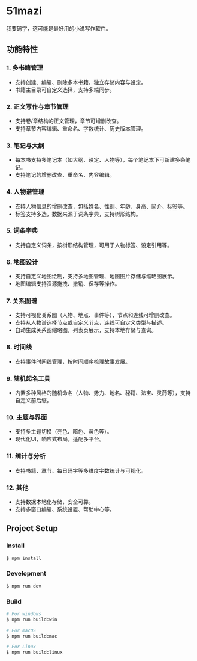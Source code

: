 # 51mazi

我要码字，这可能是最好用的小说写作软件。

## 功能特性

### 1. 多书籍管理
- 支持创建、编辑、删除多本书籍，独立存储内容与设定。
- 书籍主目录可自定义选择，支持多端同步。

### 2. 正文写作与章节管理
- 支持卷/章结构的正文管理，章节可增删改查。
- 支持章节内容编辑、重命名、字数统计、历史版本管理。

### 3. 笔记与大纲
- 每本书支持多笔记本（如大纲、设定、人物等），每个笔记本下可新建多条笔记。
- 支持笔记的增删改查、重命名、内容编辑。

### 4. 人物谱管理
- 支持人物信息的增删改查，包括姓名、性别、年龄、身高、简介、标签等。
- 标签支持多选，数据来源于词条字典，支持树形结构。

### 5. 词条字典
- 支持自定义词条，按树形结构管理，可用于人物标签、设定引用等。

### 6. 地图设计
- 支持自定义地图绘制，支持多地图管理、地图图片存储与缩略图展示。
- 地图编辑支持资源拖拽、撤销、保存等操作。

### 7. 关系图谱
- 支持可视化关系图（人物、地点、事件等），节点和连线可增删改查。
- 支持从人物谱选择节点或自定义节点，连线可自定义类型与描述。
- 自动生成关系图缩略图，列表页展示，支持本地存储与查询。

### 8. 时间线
- 支持事件时间线管理，按时间顺序梳理故事发展。

### 9. 随机起名工具
- 内置多种风格的随机命名（人物、势力、地名、秘籍、法宝、灵药等），支持自定义前后缀。

### 10. 主题与界面
- 支持多主题切换（亮色、暗色、黄色等）。
- 现代化UI，响应式布局，适配多平台。

### 11. 统计与分析
- 支持书籍、章节、每日码字等多维度字数统计与可视化。

### 12. 其他
- 支持数据本地化存储，安全可靠。
- 支持多窗口编辑、系统设置、帮助中心等。

## Project Setup

### Install

```bash
$ npm install
```

### Development

```bash
$ npm run dev
```

### Build

```bash
# For windows
$ npm run build:win

# For macOS
$ npm run build:mac

# For Linux
$ npm run build:linux
```
